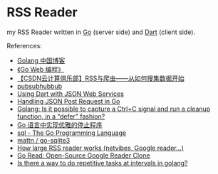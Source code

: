 # RSS Reader

my RSS Reader written in [Go](http://golang.org/) (server side) and [Dart](https://www.dartlang.org/) (client side).

References:

- [Golang 中国博客](http://blog.go-china.org/)
- [《Go Web 编程》](https://github.com/astaxie/build-web-application-with-golang/blob/master/ebook/preface.md)
- [【CSDN云计算俱乐部】RSS与爬虫——从如何搜集数据开始](http://www.csdn.net/article/2013-12-30/2817969-RSS-big-data)
- [pubsubhubbub](https://code.google.com/p/pubsubhubbub/)
- [Using Dart with JSON Web Services](https://www.dartlang.org/articles/json-web-service/)
- [Handling JSON Post Request in Go](http://stackoverflow.com/questions/15672556/handling-json-post-request-in-go)
- [Golang: Is it possible to capture a Ctrl+C signal and run a cleanup function, in a “defer” fashion?](http://stackoverflow.com/questions/11268943/golang-is-it-possible-to-capture-a-ctrlc-signal-and-run-a-cleanup-function-in)
- [Go 语言中实现优雅的停止程序](http://www.sudochina.com/archives/1/4/90.html)
- [sql - The Go Programming Language](http://golang.org/pkg/database/sql/)
- [mattn / go-sqlite3](https://github.com/mattn/go-sqlite3)
- [How large RSS reader works (netvibes, Google reader…)](http://stackoverflow.com/questions/3949688/how-large-rss-reader-works-netvibes-google-reader)
- [Go Read: Open-Source Google Reader Clone](http://mattjibson.com/blog/2013/06/26/go-read-open-source-google-reader-clone/)
- [Is there a way to do repetitive tasks at intervals in golang?](http://stackoverflow.com/questions/16466320/is-there-a-way-to-do-repetitive-tasks-at-intervals-in-golang)
